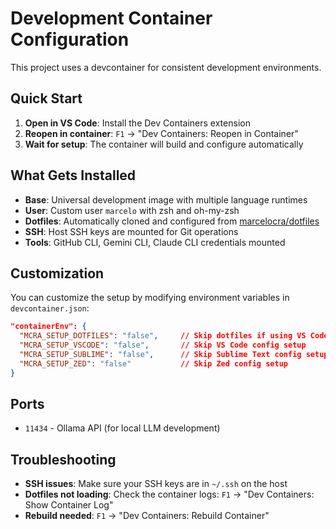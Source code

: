 # Development Container Configuration

This project uses a devcontainer for consistent development environments.

## Quick Start

1. **Open in VS Code**: Install the Dev Containers extension
2. **Reopen in container**: `F1` → "Dev Containers: Reopen in Container"
3. **Wait for setup**: The container will build and configure automatically

## What Gets Installed

- **Base**: Universal development image with multiple language runtimes
- **User**: Custom user `marcelo` with zsh and oh-my-zsh
- **Dotfiles**: Automatically cloned and configured from [marcelocra/dotfiles](https://github.com/marcelocra/dotfiles)
- **SSH**: Host SSH keys are mounted for Git operations
- **Tools**: GitHub CLI, Gemini CLI, Claude CLI credentials mounted

## Customization

You can customize the setup by modifying environment variables in `devcontainer.json`:

```json
"containerEnv": {
  "MCRA_SETUP_DOTFILES": "false",     // Skip dotfiles if using VS Code dotfiles
  "MCRA_SETUP_VSCODE": "false",       // Skip VS Code config setup
  "MCRA_SETUP_SUBLIME": "false",      // Skip Sublime Text config setup
  "MCRA_SETUP_ZED": "false"           // Skip Zed config setup
}
```

## Ports

- `11434` - Ollama API (for local LLM development)

## Troubleshooting

- **SSH issues**: Make sure your SSH keys are in `~/.ssh` on the host
- **Dotfiles not loading**: Check the container logs: `F1` → "Dev Containers: Show Container Log"
- **Rebuild needed**: `F1` → "Dev Containers: Rebuild Container"
